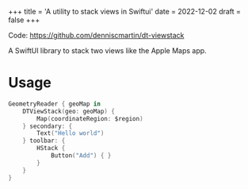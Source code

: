 +++
title = 'A utility to stack views in Swiftui'
date = 2022-12-02
draft = false
+++

Code: <https://github.com/denniscmartin/dt-viewstack>

A SwiftUI library to stack two views like the Apple Maps app.

# Usage

```swift
GeometryReader { geoMap in
    DTViewStack(geo: geoMap) {
        Map(coordinateRegion: $region)
    } secondary: {
        Text("Hello world")
    } toolbar: {
        HStack {
            Button("Add") { }
        }
    }
}
```
